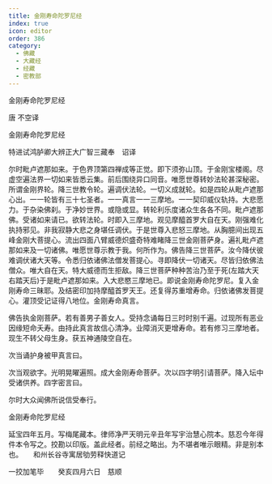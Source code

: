 ```yaml
---
title: 金刚寿命陀罗尼经
index: true
icon: editor
order: 386
category:
  - 佛藏
  - 大藏经
  - 经藏
  - 密教部
---
```


  金刚寿命陀罗尼经  

唐 不空译  

金刚寿命陀罗尼经  

特进试鸿胪卿大辨正大广智三藏奉　诏译  

尔时毗卢遮那如来。于色界顶第四禅成等正觉。即下须弥山顶。于金刚宝楼阁。尽虚空遍法界一切如来皆悉云集。前后围绕异口同音。唯愿世尊转妙法轮甚深秘密。所谓金刚界轮。降三世教令轮。遍调伏法轮。一切义成就轮。如是四轮从毗卢遮那心出。一一轮皆有三十七圣者。一一真言一一三摩地。一一契印威仪轨持。大悲愿力。于杂染佛刹。于净妙世界。或隐或显。转轮利乐度诸众生各各不同。毗卢遮那佛。受诸如来请已。欲转法轮。时即入三摩地。观见摩醯首罗大自在天。刚强难化执持邪见。非我寂静大悲之身堪任调伏。于是世尊入悲怒三摩地。从胸臆间出现五峰金刚大菩提心。流出四面八臂威德炽盛奇特难睹降三世金刚菩萨身。遍礼毗卢遮那如来及一切诸佛。唯愿世尊示教于我。何所作为。佛告降三世菩萨。汝今降伏彼难调伏诸大天等。令悉归依诸佛法僧发菩提心。寻即降伏一切诸天。尽皆归依佛法僧众。唯大自在天。特大威德而生拒敌。降三世菩萨种种苦治乃至于死(左踏大天右踏天后)于是毗卢遮那如来。入大悲愍三摩地已。即说金刚寿命陀罗尼。复入金刚寿命三昧耶。及结密印加持摩醯首罗天王。还复得苏重增寿命。归依诸佛发菩提心。灌顶受记证得八地位。金刚寿命真言。  

佛告执金刚菩萨。若有善男子善女人。受持念诵每日三时时别千遍。过现所有恶业因缘短命夭寿。由持此真言故信心清净。业障消灭更增寿命。若有修习三摩地者。现生不转父母生身。获五神通陵空自在。  

次当诵护身被甲真言曰。  

次当观欲字。光明晃曜遍照。成大金刚寿命菩萨。次以四字明引请菩萨。降入坛中受诸供养。四字密言曰。  

尔时大众闻佛所说信受奉行。  

金刚寿命陀罗尼经  

延宝四年五月。写梅尾藏本。律师净严天明元辛丑年写宇治慧心院本。慈忍今年得件本令写之。挍勘以印版。盖此经者。前经之略出。为不堪者唯示眼精。非是别本也。　　和州长谷寺寓居劬劳释快道记  

一挍加笔毕　　癸亥四月六日　慈顺  
